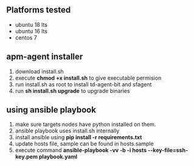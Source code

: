 ## Platforms tested
- ubuntu 18 lts
- ubuntu 16 lts
- centos 7

## apm-agent installer

1) download install.sh
2) execute **chmod +x install.sh** to give executable permision
3) run install.sh as root to install td-agent-bit and sfagent
4) run **sh install.sh upgrade** to upgrade binaries

## using ansible playbook
1) make sure targets nodes have python installed on them.
2) ansible playbook uses install.sh internally
3) install ansible using **pip install -r requirements.txt**
4) update hosts file, sample can be found in hosts.sample
5) execute command **ansible-playbook -vv -b -i hosts --key-file=ssh-key.pem playbook.yaml**